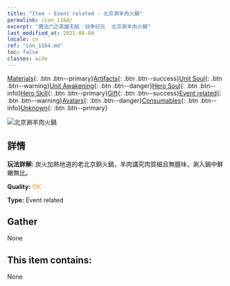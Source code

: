 ```yaml
---
title: "Item - Event related - 北京涮羊肉火鍋"
permalink: /con_1164/
excerpt: "魔法门之英雄无敌：战争纪元  北京涮羊肉火鍋"
last_modified_at: 2021-08-04
locale: cn
ref: "con_1164.md"
toc: false
classes: wide
---
```

 [Materials](/ItemsCN/){: .btn .btn--primary}[Artifacts](/ItemsCN/Artifacts/){: .btn .btn--success}[Unit Soul](/ItemsCN/UnitSoul/){: .btn .btn--warning}[Unit Awakening](/ItemsCN/UnitAwakening/){: .btn .btn--danger}[Hero Soul](/ItemsCN/HeroSoul/){: .btn .btn--info}[Hero Skill](/ItemsCN/HeroSkill/){: .btn .btn--primary}[Gift](/ItemsCN/Gift/){: .btn .btn--success}[Event related](/ItemsCN/Events/){: .btn .btn--warning}[Avatars](/ItemsCN/Avatars/){: .btn .btn--danger}[Consumables](/ItemsCN/Consumables/){: .btn .btn--info}[Unknown](/ItemsCN/Unknown/){: .btn .btn--primary}

 ![北京涮羊肉火鍋](/images/t/i_81511111.png)

## 詳情
 **玩法詳解:** 炭火加熱地道的老北京銅火鍋，羊肉講究肉質細且無膻味，涮入鍋中鮮嫩無比。

 **Quality:** <span style="color: #FF8C00">OK</span>

 **Type:** Event related

## Gather

  None

## This item contains:

  None

